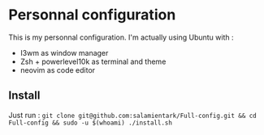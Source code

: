 # Personnal configuration
This is my personnal configuration.
I'm actually using Ubuntu with :
- I3wm as window manager
- Zsh + powerlevel10k as terminal and theme
- neovim as code editor

## Install
Just run :
```git clone git@github.com:salamientark/Full-config.git && cd Full-config && sudo -u $(whoami) ./install.sh```
